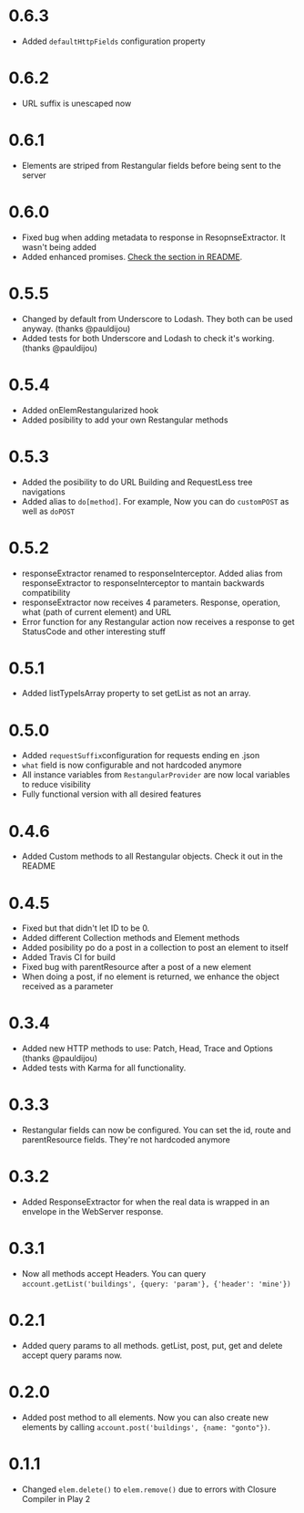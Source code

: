# 0.6.3
* Added `defaultHttpFields` configuration property

# 0.6.2
* URL suffix is unescaped now

# 0.6.1
* Elements are striped from Restangular fields before being sent to the server

# 0.6.0
* Fixed bug when adding metadata to response in ResopnseExtractor. It wasn't being added
* Added enhanced promises. [Check the section in README](https://github.com/mgonto/restangular/blob/master/README.md#enhanced-promises).

# 0.5.5
* Changed by default from Underscore to Lodash. They both can be used anyway. (thanks @pauldijou)
* Added tests for both Underscore and Lodash to check it's working. (thanks @pauldijou)

# 0.5.4
* Added onElemRestangularized hook
* Added posibility to add your own Restangular methods

# 0.5.3
* Added the posibility to do URL Building and RequestLess tree navigations
* Added alias to `do[method]`. For example, Now you can do `customPOST` as well as `doPOST`

# 0.5.2
* responseExtractor renamed to responseInterceptor. Added alias from responseExtractor to responseInterceptor to mantain backwards compatibility
* responseExtractor now receives 4 parameters. Response, operation, what (path of current element) and URL
* Error function for any Restangular action now receives a response to get StatusCode and other interesting stuff

# 0.5.1
* Added listTypeIsArray property to set getList as not an array.

# 0.5.0
* Added `requestSuffix`configuration for requests ending en .json
* `what` field is now configurable and not hardcoded anymore
* All instance variables from `RestangularProvider` are now local variables to reduce visibility
* Fully functional version with all desired features

# 0.4.6
* Added Custom methods to all Restangular objects. Check it out in the README

# 0.4.5
* Fixed but that didn't let ID to be 0.
* Added different Collection methods and Element methods
* Added posibility po do a post in a collection to post an element to itself
* Added Travis CI for build
* Fixed bug with parentResource after a post of a new element
* When doing a post, if no element is returned, we enhance the object received as a parameter

# 0.3.4
* Added new HTTP methods to use: Patch, Head, Trace and Options (thanks @pauldijou)
* Added tests with Karma for all functionality.

# 0.3.3
* Restangular fields can now be configured. You can set the id, route and parentResource fields. They're not hardcoded anymore

# 0.3.2
* Added ResponseExtractor for when the real data is wrapped in an envelope in the WebServer response.

# 0.3.1

* Now all methods accept Headers. You can query `account.getList('buildings', {query: 'param'}, {'header': 'mine'})`

# 0.2.1

* Added query params to all methods. getList, post, put, get and delete accept query params now.

# 0.2.0
* Added post method to all elements. Now you can also create new elements by calling `account.post('buildings', {name: "gonto"})`. 

# 0.1.1
* Changed `elem.delete()` to `elem.remove()` due to errors with Closure Compiler in Play 2 
